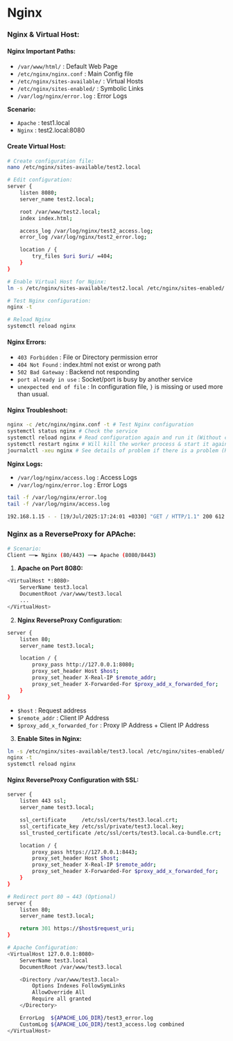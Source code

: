 # Nginx

### Nginx & Virtual Host:

#### Nginx Important Paths:
* `/var/www/html/` : Default Web Page
* `/etc/nginx/nginx.conf` : Main Config file
* `/etc/nginx/sites-available/` : Virtual Hosts
* `/etc/nginx/sites-enabled/` : Symbolic Links
* `/var/log/nginx/error.log` : Error Logs

**Scenario:**
* `Apache` : test1.local
* `Nginx` : test2.local:8080

#### Create Virtual Host:

```sh
# Create configuration file:
nano /etc/nginx/sites-available/test2.local

# Edit configuration:
server {
    listen 8080;
    server_name test2.local;

    root /var/www/test2.local;
    index index.html;

    access_log /var/log/nginx/test2_access.log;
    error_log /var/log/nginx/test2_error.log;

    location / {
        try_files $uri $uri/ =404;
    }
}

# Enable Virtual Host for Nginx:
ln -s /etc/nginx/sites-available/test2.local /etc/nginx/sites-enabled/

# Test Nginx configuration:
nginx -t

# Reload Nginx
systemctl reload nginx
```

#### Nginx Errors:

* `403 Forbidden` : File or Directory permission error
* `404 Not Found` : index.html not exist or wrong path
* `502 Bad Gateway` : Backend not responding
* `port already in use` : Socket/port is busy by another service
* `unexpected end of file` : In configuration file, `}` is missing or used more than usual.

#### Nginx Troubleshoot:
```sh
nginx -c /etc/nginx/nginx.conf -t # Test Nginx configuration
systemctl status nginx # Check the service
systemctl reload nginx # Read configuration again and run it (Without changing PID of workers)
systemctl restart nginx # Will kill the worker process & start it again
journalctl -xeu nginx # See details of problem if there is a problem (Recently logs)
```

**Nginx Logs:**
* `/var/log/nginx/access.log` : Access Logs
* `/var/log/nginx/error.log` : Error Logs

```sh
tail -f /var/log/nginx/error.log
tail -f /var/log/nginx/access.log
```
```sh
192.168.1.15 - - [19/Jul/2025:17:24:01 +0330] "GET / HTTP/1.1" 200 612 "-" "Mozilla/5.0"
```

### Nginx as a ReverseProxy for APAche:
```sh
# Scenario:
Client ──► Nginx (80/443) ──► Apache (8080/8443)
```

1. **Apache on Port 8080:**
```bash
<VirtualHost *:8080>
    ServerName test3.local
    DocumentRoot /var/www/test3.local
    ...
</VirtualHost>
```

2. **Nginx ReverseProxy Configuration:**
```sh
server {
    listen 80;
    server_name test3.local;

    location / {
        proxy_pass http://127.0.0.1:8080;
        proxy_set_header Host $host;
        proxy_set_header X-Real-IP $remote_addr;
        proxy_set_header X-Forwarded-For $proxy_add_x_forwarded_for;
    }
}
```
* `$host` : Request address
* `$remote_addr` : Client IP Address
* `$proxy_add_x_forwarded_for` : Proxy IP Address + Client IP Address


3. **Enable Sites in Nginx:**
```sh
ln -s /etc/nginx/sites-available/test3.local /etc/nginx/sites-enabled/
nginx -t
systemctl reload nginx
```

#### Nginx ReverseProxy Configuration with SSL:

```sh
server {
    listen 443 ssl;
    server_name test3.local;

    ssl_certificate     /etc/ssl/certs/test3.local.crt;
    ssl_certificate_key /etc/ssl/private/test3.local.key;
    ssl_trusted_certificate /etc/ssl/certs/test3.local.ca-bundle.crt;

    location / {
        proxy_pass https://127.0.0.1:8443;
        proxy_set_header Host $host;
        proxy_set_header X-Real-IP $remote_addr;
        proxy_set_header X-Forwarded-For $proxy_add_x_forwarded_for;
    }
}

# Redirect port 80 → 443 (Optional)
server {
    listen 80;
    server_name test3.local;

    return 301 https://$host$request_uri;
}
```
```sh
# Apache Configuration:
<VirtualHost 127.0.0.1:8080>
    ServerName test3.local
    DocumentRoot /var/www/test3.local

    <Directory /var/www/test3.local>
        Options Indexes FollowSymLinks
        AllowOverride All
        Require all granted
    </Directory>

    ErrorLog  ${APACHE_LOG_DIR}/test3_error.log
    CustomLog ${APACHE_LOG_DIR}/test3_access.log combined
</VirtualHost>
```




